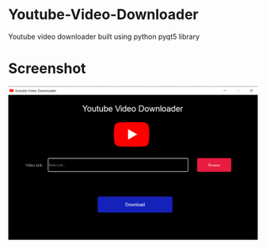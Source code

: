 # Youtube-Video-Downloader
Youtube video downloader built using python pyqt5 library

# Screenshot
<img src="Screenshot.PNG">
